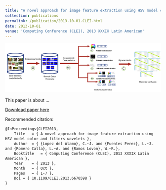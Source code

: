 ```yaml
---
title: "A novel approach for image feature extraction using HSV model color and filters wavelets"
collection: publications
permalink: /publication/2013-10-01-CLEI.html
date: 2013-10-01
venue: 'Computing Conference (CLEI), 2013 XXXIX Latin American'
---
```


![](../images/clei2013.png)

This paper is about ...

[Download paper here]()

Recommended citation:

```
@InProceedings{CLEI2013,
	Title	= { A novel approach for image feature extraction using HSV model color and filters wavelets },
	Author	= { {Lopez del Alamo}, C.~J. and {Fuentes Perez}, L.~J. and {Romero Calla}, L.~A. and {Ramos Lovon}, W.~R.},
	Booktitle	= { Computing Conference (CLEI), 2013 XXXIX Latin American },
	Year	= { 2013 },
	Month	= { Oct },
	Pages	= { 1-7 },
	Doi	= { 10.1109/CLEI.2013.6670598 }
}
```
